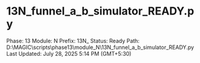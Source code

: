 # 13N_funnel_a_b_simulator_READY.py

Phase: 13
Module: N
Prefix: 13N_
Status: Ready
Path: D:\MAGIC\scripts\phase13\module_N\13N_funnel_a_b_simulator_READY.py
Last Updated: July 28, 2025 5:14 PM (GMT+5:30)
